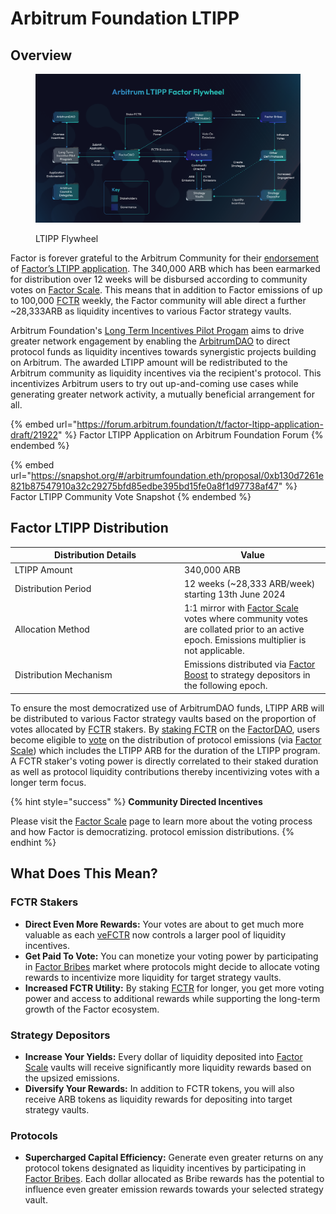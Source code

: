 # Arbitrum Foundation LTIPP

## Overview

<figure><img src="../../.gitbook/assets/LTIPP_Flywheel.png" alt=""><figcaption><p>LTIPP Flywheel</p></figcaption></figure>

Factor is forever grateful to the Arbitrum Community for their [endorsement](https://snapshot.org/#/arbitrumfoundation.eth/proposal/0xb130d7261e821b87547910a32c29275bfd85edbe395bd15fe0a8f1d97738af47) of [Factor’s LTIPP application](https://forum.arbitrum.foundation/t/factor-ltipp-application-draft/21922).  The 340,000 ARB which has been earmarked for distribution over 12 weeks will be disbursed according to community votes on [Factor Scale](./). This means that in addition to Factor emissions of up to 100,000 [FCTR](../fctr-token/#fctr) weekly, the Factor community will able direct a further \~28,333ARB as liquidity incentives to various Factor strategy vaults.

Arbitrum Foundation's [Long Term Incentives Pilot Progam](https://forum.arbitrum.foundation/t/long-term-incentives-pilot-program/20223) aims to drive greater network engagement by enabling the [ArbitrumDAO](https://arbitrum.foundation/) to direct protocol funds as liquidity incentives towards synergistic projects building on Arbitrum. The awarded LTIPP amount will be redistributed to the Arbitrum community as liquidity incentives via the recipient's protocol. This incentivizes Arbitrum users to try out up-and-coming use cases while generating greater network activity, a mutually beneficial arrangement for all.

{% embed url="https://forum.arbitrum.foundation/t/factor-ltipp-application-draft/21922" %}
Factor LTIPP Application on Arbitrum Foundation Forum
{% endembed %}

{% embed url="https://snapshot.org/#/arbitrumfoundation.eth/proposal/0xb130d7261e821b87547910a32c29275bfd85edbe395bd15fe0a8f1d97738af47" %}
Factor LTIPP Community Vote Snapshot
{% endembed %}

## Factor LTIPP Distribution

<table><thead><tr><th width="257">Distribution Details</th><th>Value</th></tr></thead><tbody><tr><td>LTIPP Amount</td><td>340,000 ARB</td></tr><tr><td>Distribution Period</td><td>12 weeks (~28,333 ARB/week) starting 13th June 2024</td></tr><tr><td>Allocation Method</td><td>1:1 mirror with <a href="./">Factor Scale</a> votes where community votes are collated prior to an active epoch.  Emissions multiplier is not applicable.</td></tr><tr><td>Distribution Mechanism</td><td>Emissions distributed via <a href="../factor-boost/">Factor Boost</a> to strategy depositors in the following epoch.</td></tr></tbody></table>

To ensure the most democratized use of ArbitrumDAO funds, LTIPP ARB will be distributed to various Factor strategy vaults based on the proportion of votes allocated by [FCTR](../fctr-token/#fctr) stakers. By [staking FCTR](../factordao/user-guides/stake-fctr.md) on the [FactorDAO](../factordao/), users become eligible to [vote](./#voting-process) on the distribution of protocol emissions (via [Factor Scale](./)) which includes the LTIPP ARB for the duration of the LTIPP program. A FCTR staker's voting power is directly correlated to their staked duration as well as protocol liquidity contributions thereby incentivizing votes with a longer term focus.

{% hint style="success" %}
**Community Directed Incentives**

Please visit the [Factor Scale](./) page to learn more about the voting process and how Factor is democratizing. protocol emission distributions.
{% endhint %}

## What Does This Mean?

### FCTR Stakers

* **Direct Even More Rewards:** Your votes are about to get much more valuable as each [veFCTR](../fctr-token/#vefctr) now controls a larger pool of liquidity incentives.
* **Get Paid To Vote:** You can monetize your voting power by participating in [Factor Bribes](../factor-bribe/) market where protocols might decide to allocate voting rewards to incentivize more liquidity for target strategy vaults.
* **Increased FCTR Utility:** By staking [FCTR](../fctr-token/#fctr) for longer, you get more voting power and access to additional rewards while supporting the long-term growth of the Factor ecosystem.

### Strategy Depositors

* **Increase Your Yields:** Every dollar of liquidity deposited into [Factor Scale](./) vaults will receive significantly more liquidity rewards based on the upsized emissions.&#x20;
* **Diversify Your Rewards:** In addition to FCTR tokens, you will also receive ARB tokens as liquidity rewards for depositing into target strategy vaults.

### Protocols

* **Supercharged Capital Efficiency:** Generate even greater returns on any protocol tokens designated as liquidity incentives by participating in [Factor Bribes](../factor-bribe/). Each dollar allocated as Bribe rewards has the potential to influence even greater emission rewards towards your selected strategy vault.
